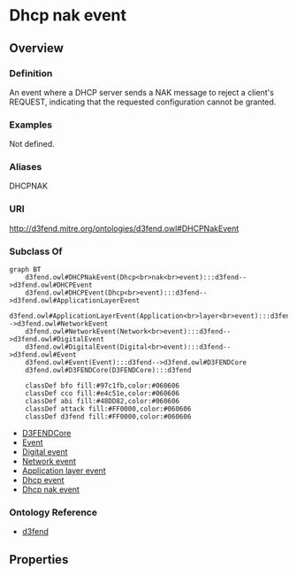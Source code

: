 # Dhcp nak event

## Overview

### Definition
An event where a DHCP server sends a NAK message to reject a client's REQUEST, indicating that the requested configuration cannot be granted.

### Examples
Not defined.

### Aliases
DHCPNAK

### URI
http://d3fend.mitre.org/ontologies/d3fend.owl#DHCPNakEvent

### Subclass Of
```mermaid
graph BT
    d3fend.owl#DHCPNakEvent(Dhcp<br>nak<br>event):::d3fend-->d3fend.owl#DHCPEvent
    d3fend.owl#DHCPEvent(Dhcp<br>event):::d3fend-->d3fend.owl#ApplicationLayerEvent
    d3fend.owl#ApplicationLayerEvent(Application<br>layer<br>event):::d3fend-->d3fend.owl#NetworkEvent
    d3fend.owl#NetworkEvent(Network<br>event):::d3fend-->d3fend.owl#DigitalEvent
    d3fend.owl#DigitalEvent(Digital<br>event):::d3fend-->d3fend.owl#Event
    d3fend.owl#Event(Event):::d3fend-->d3fend.owl#D3FENDCore
    d3fend.owl#D3FENDCore(D3FENDCore):::d3fend
    
    classDef bfo fill:#97c1fb,color:#060606
    classDef cco fill:#e4c51e,color:#060606
    classDef abi fill:#48DD82,color:#060606
    classDef attack fill:#FF0000,color:#060606
    classDef d3fend fill:#FF0000,color:#060606
```

- [D3FENDCore](/docs/ontology/reference/model/D3FENDCore/D3FENDCore.md)
- [Event](/docs/ontology/reference/model/D3FENDCore/Event/Event.md)
- [Digital event](/docs/ontology/reference/model/D3FENDCore/Event/Digital%20event/Digital%20event.md)
- [Network event](/docs/ontology/reference/model/D3FENDCore/Event/Digital%20event/Network%20event/Network%20event.md)
- [Application layer event](/docs/ontology/reference/model/D3FENDCore/Event/Digital%20event/Network%20event/Application%20layer%20event/Application%20layer%20event.md)
- [Dhcp event](/docs/ontology/reference/model/D3FENDCore/Event/Digital%20event/Network%20event/Application%20layer%20event/Dhcp%20event/Dhcp%20event.md)
- [Dhcp nak event](/docs/ontology/reference/model/D3FENDCore/Event/Digital%20event/Network%20event/Application%20layer%20event/Dhcp%20event/Dhcp%20nak%20event/Dhcp%20nak%20event.md)


### Ontology Reference
- [d3fend](http://d3fend.mitre.org/ontologies/d3fend.owl#)

## Properties
